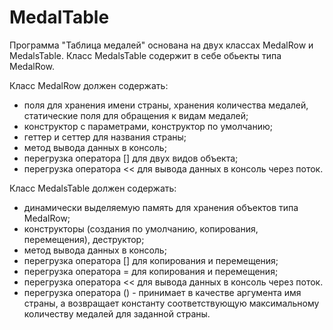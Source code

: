 # MedalTable
 Программа "Таблица медалей" основана на двух классах MedalRow и MedalsTable.
 Класс MedalsTable содержит в себе обьекты типа MedalRow.

 Класс MedalRow должен содержать:
 * поля для хранения имени страны, хранения количества медалей, статические поля для обращения к видам медалей;
 * конструктор с параметрами, конструктор по умолчанию;
 * геттер и сеттер для названия страны;
 * метод вывода данных в консоль;
 * перегрузка оператора [] для двух видов объекта;
 * перегрузка оператора << для вывода данных в консоль через поток.

Класс MedalsTable должен содержать:
* динамически выделяемую память для хранения объектов типа MedalRow;
* конструкторы (создания по умолчанию, копирования, перемещения), деструктор;
* метод вывода данных в консоль;
* перегрузка оператора [] для копирования и перемещения;
* перегрузка оператора = для копирования и перемещения;
* перегрузка оператора << для вывода данных в консоль через поток.
* перегрузка оператора () - принимает в качестве аргумента имя страны, а возвращает константу соответствующую максимальному количеству медалей для заданной страны.

